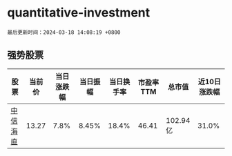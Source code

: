 # quantitative-investment

`最后更新时间：2024-03-18 14:08:19 +0800`

## 强势股票

|股票|当前价|当日涨跌幅|当日振幅|当日换手率|市盈率TTM|总市值|近10日涨跌幅|
|----|----|----|----|----|----|----|----|
|[中信海直](https://xueqiu.com/S/SZ000099)|13.27|7.8%|8.45%|18.4%|46.41|102.94亿|31.0%|
